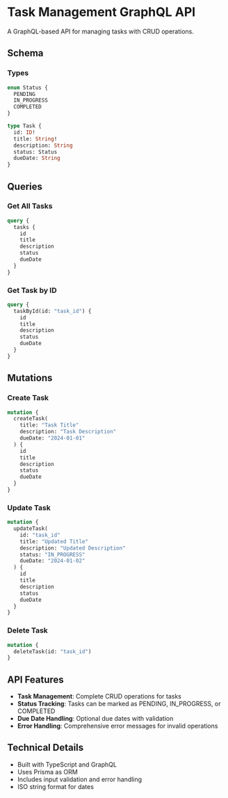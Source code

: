 # Task Management GraphQL API

A GraphQL-based API for managing tasks with CRUD operations.

## Schema

### Types

```graphql
enum Status {
  PENDING
  IN_PROGRESS
  COMPLETED
}

type Task {
  id: ID!
  title: String!
  description: String
  status: Status
  dueDate: String
}
```

## Queries

### Get All Tasks

```graphql
query {
  tasks {
    id
    title
    description
    status
    dueDate
  }
}
```

### Get Task by ID

```graphql
query {
  taskById(id: "task_id") {
    id
    title
    description
    status
    dueDate
  }
}
```

## Mutations

### Create Task

```graphql
mutation {
  createTask(
    title: "Task Title"
    description: "Task Description"
    dueDate: "2024-01-01"
  ) {
    id
    title
    description
    status
    dueDate
  }
}
```

### Update Task

```graphql
mutation {
  updateTask(
    id: "task_id"
    title: "Updated Title"
    description: "Updated Description"
    status: "IN_PROGRESS"
    dueDate: "2024-01-02"
  ) {
    id
    title
    description
    status
    dueDate
  }
}
```

### Delete Task

```graphql
mutation {
  deleteTask(id: "task_id")
}
```

## API Features

- **Task Management**: Complete CRUD operations for tasks
- **Status Tracking**: Tasks can be marked as PENDING, IN_PROGRESS, or COMPLETED
- **Due Date Handling**: Optional due dates with validation
- **Error Handling**: Comprehensive error messages for invalid operations

## Technical Details

- Built with TypeScript and GraphQL
- Uses Prisma as ORM
- Includes input validation and error handling
- ISO string format for dates
